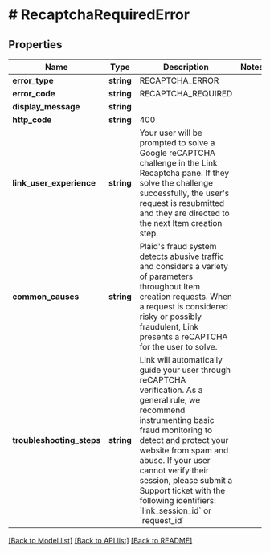 # # RecaptchaRequiredError

## Properties

Name | Type | Description | Notes
------------ | ------------- | ------------- | -------------
**error_type** | **string** | RECAPTCHA_ERROR |
**error_code** | **string** | RECAPTCHA_REQUIRED |
**display_message** | **string** |  |
**http_code** | **string** | 400 |
**link_user_experience** | **string** | Your user will be prompted to solve a Google reCAPTCHA challenge in the Link Recaptcha pane. If they solve the challenge successfully, the user&#39;s request is resubmitted and they are directed to the next Item creation step. |
**common_causes** | **string** | Plaid&#39;s fraud system detects abusive traffic and considers a variety of parameters throughout Item creation requests. When a request is considered risky or possibly fraudulent, Link presents a reCAPTCHA for the user to solve. |
**troubleshooting_steps** | **string** | Link will automatically guide your user through reCAPTCHA verification. As a general rule, we recommend instrumenting basic fraud monitoring to detect and protect your website from spam and abuse.  If your user cannot verify their session, please submit a Support ticket with the following identifiers: &#x60;link_session_id&#x60; or &#x60;request_id&#x60; |

[[Back to Model list]](../../README.md#models) [[Back to API list]](../../README.md#endpoints) [[Back to README]](../../README.md)
